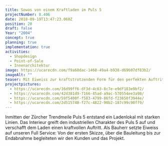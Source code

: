 ```yaml
---
title: Sowas von einem Kraftladen im Puls 5
projectNumber: 8.406
date: 2018-09-19T13:47:23.068Z
position: 20
draft: false
Year: "2004"
concept: true
planning: true
implementation: true
activities:
  - Shopdesign
  - Point-of-Sale
  - Innenarchitektur
image: https://ucarecdn.com/f9a68dac-1460-49a4-b938-d69607df83b2/
imageAlt: ""
teaser: Mit Eiweiss zur kraftstrotzenden Form für den perfekten Auftritt
projectpictures:
  - https://ucarecdn.com/16d99ff6-df3d-4c63-8c7e-e9df183e9bf2/
  - https://ucarecdn.com/42d381d9-7166-45ad-a9ac-570554ee3a98/
  - https://ucarecdn.com/59f5400f-f583-4799-86fd-f23650f3944e/
  - https://ucarecdn.com/2d515748-f27c-4822-90b2-187c99c90ff9/
---
```

Inmitten der Zürcher Trendmeile Puls 5 entstand ein Ladenlokal mit starken Linien. Das Interieur greift den industriellen Charakter des Puls 5 auf und verschafft dem Laden einen kraftvollen Auftritt. Als Bauherr setzte Eiweiss auf unseren Full Service: Von der ersten Skizze, über die Bauleitung bis zur Endabnahme begleiteten wir den Kunden und das Projekt.
